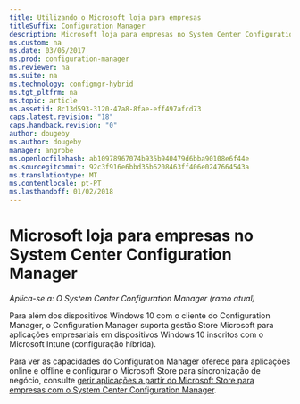 ```yaml
---
title: Utilizando o Microsoft loja para empresas
titleSuffix: Configuration Manager
description: Microsoft loja para empresas no System Center Configuration Manager
ms.custom: na
ms.date: 03/05/2017
ms.prod: configuration-manager
ms.reviewer: na
ms.suite: na
ms.technology: configmgr-hybrid
ms.tgt_pltfrm: na
ms.topic: article
ms.assetid: 8c13d593-3120-47a8-8fae-eff497afcd73
caps.latest.revision: "18"
caps.handback.revision: "0"
author: dougeby
ms.author: dougeby
manager: angrobe
ms.openlocfilehash: ab10978967074b935b940479d6bba90108e6f44e
ms.sourcegitcommit: 92c3f916e6bbd35b6208463ff406e0247664543a
ms.translationtype: MT
ms.contentlocale: pt-PT
ms.lasthandoff: 01/02/2018
---
```

# <a name="microsoft-store-for-business-in-system-center-configuration-manager"></a>Microsoft loja para empresas no System Center Configuration Manager

*Aplica-se a: O System Center Configuration Manager (ramo atual)*

Para além dos dispositivos Windows 10 com o cliente do Configuration Manager, o Configuration Manager suporta gestão Store Microsoft para aplicações empresariais em dispositivos Windows 10 inscritos com o Microsoft Intune (configuração híbrida).

Para ver as capacidades do Configuration Manager oferece para aplicações online e offline e configurar o Microsoft Store para sincronização de negócio, consulte [gerir aplicações a partir do Microsoft Store para empresas com o System Center Configuration Manager](../../apps/deploy-use/manage-apps-from-the-windows-store-for-business.md).
